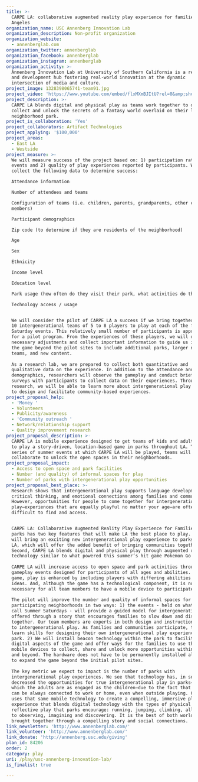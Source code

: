 ```yaml
---
title: >-
  CARPE LA: collaborative augmented reality play experience for families of Los
  Angeles
organization_name: USC Annenberg Innovation Lab
organization_description: Non-profit organization
organization_website:
  - annenberglab.com
organization_twitter: annenberglab
organization_facebook: annenberglab
organization_instagram: annenberglab
organization_activity: >-
  Annenberg Innovation Lab at University of Southern California is a research
  and development hub fostering real-world innovation at the dynamic
  intersection of media and culture.
project_image: 1328398065741-team91.jpg
project_video: 'https://www.youtube.com/embed/flxMXmBJItU?rel=0&amp;showinfo=0'
project_description: >-
  CARPE LA blends digital and physical play as teams work together to discover,
  collect and unlock the secrets of a fantasy world overlaid on their local
  neighborhood park.
project_is_collaboration: 'Yes'
project_collaborators: Artifact Technologies
project_applying: '$100,000'
project_areas:
  - East LA
  - Westside
project_measure: >-
  We will measure success of the project based on: 1) participation rates at
  events and 2) quality of play experiences reported by participants. We will
  collect the following data to determine success: 

  Attendance information

  Number of attendees and teams

  Configuration of teams (i.e. children, parents, grandparents, other community
  members) 

  Participant demographics

  Zip code (to determine if they are residents of the neighborhood)

  Age

  Sex

  Ethnicity

  Income level

  Education level

  Park usage (how often do they visit their park, what activities do they do)

  Technology access / usage


  We will consider the pilot of CARPE LA a success if we bring together at least
  10 intergenerational teams of 5 to 8 players to play at each of the four
  Saturday events. This relatively small number of participants is appropriate
  for a pilot program. From the experiences of these players, we will discover
  necessary adjustments and collect important information to guide us in scaling
  the game beyond the pilot sites to include additional parks, larger numbers of
  teams, and new content. 
   
  As a research lab, we are prepared to collect both quantitative and
  qualitative data on the experience. In addition to the attendance and
  demographics, researchers will observe the gameplay and conduct brief verbal
  surveys with participants to collect data on their experiences. Through the
  research, we will be able to learn more about intergenerational play and how
  to design and facilitate community-based experiences.
project_proposal_help:
  - 'Money '
  - Volunteers
  - Publicity/awareness
  - 'Community outreach '
  - Network/relationship support
  - Quality improvement research
project_proposal_description: >-
  CARPE LA is mobile experience designed to get teams of kids and adults outside
  to play a story-driven, location-based game in parks throughout LA. Through a
  series of summer events at which CARPE LA will be played, teams will
  collaborate to unlock the open spaces in their neighborhoods.
project_proposal_impact:
  - Access to open space and park facilities
  - Number (and quality) of informal spaces for play
  - Number of parks with intergenerational play opportunities
project_proposal_best_place: >-
  Research shows that intergenerational play supports language development,
  critical thinking, and emotional connections among families and communities.
  However, opportunities for people to come together for intergenerational
  play—experiences that are equally playful no matter your age—are often
  difficult to find and access. 


  CARPE LA: Collaborative Augmented Reality Play Experience for Families in LA’s
  parks has two key features that will make LA the best place to play. First, it
  will bring an exciting new intergenerational play experience to parks around
  LA, which will offer the added benefit of bringing communities together.
  Second, CARPE LA blends digital and physical play through augmented reality
  technology similar to what powered this summer’s hit game Pokemon Go! 
   
  CARPE LA will increase access to open space and park activities through
  gameplay events designed for participants of all ages and abilities. As a team
  game, play is enhanced by including players with differing abilities and
  ideas. And, although the game has a technological component, it is not
  necessary for all team members to have a mobile device to participate.
   
  The pilot will improve the number and quality of informal spaces for play in
  participating neighborhoods in two ways: 1) the events - held on what we’ll
  call Summer Saturdays - will provide a guided model for intergenerational play
  offered through a story that encourages families to slow down and discover
  together. Our team members are experts in both design and instruction related
  to intergenerational play. As families and communities participate, they will
  learn skills for designing their own intergenerational play experiences in the
  park. 2) We will install beacon technology within the park to facilitate the
  digital aspects of the game and offer ways for the families to use their
  mobile devices to collect, share and unlock more opportunities within the park
  and beyond. The hardware does not have to be permanently installed allowing us
  to expand the game beyond the initial pilot sites. 
   
  The key metric we expect to impact is the number of parks with
  intergenerational play experiences. We see that technology has, in some ways,
  decreased the opportunities for true intergenerational play in parks—play in
  which the adults are as engaged as the children—due to the fact that adults
  can be always connected to work or home, even when outside playing. CARPE LA
  uses that same mobile technology to create a compelling, immersive play
  experience that blends digital technology with the types of physical and
  reflective play that parks encourage: running, jumping, climbing, all the way
  to observing, imagining and discovering. It is the best of both worlds,
  brought together through a compelling story and social connections.
link_newsletter: 'http://www.annenberglab.com/'
link_volunteer: 'http://www.annenberglab.com/'
link_donate: 'http://annenberg.usc.edu/giving'
plan_id: 84206
order: 2
category: play
uri: /play/usc-annenberg-innovation-lab/
is_finalist: true

---
```

